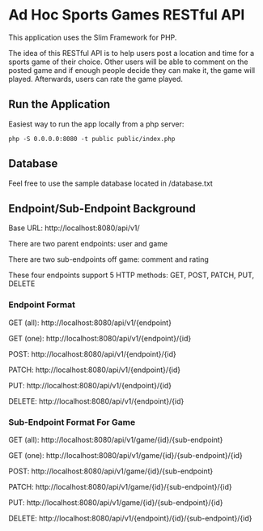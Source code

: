 # Ad Hoc Sports Games RESTful API

This application uses the Slim Framework for PHP.

The idea of this RESTful API is to help users post a location and time for a sports game of their choice.  Other users will be able to comment on the posted game and if enough people decide they can make it, the game will played.  Afterwards, users can rate the game played.

## Run the Application

Easiest way to run the app locally from a php server:

    php -S 0.0.0.0:8080 -t public public/index.php
    
## Database

Feel free to use the sample database located in /database.txt

## Endpoint/Sub-Endpoint Background

Base URL: http://localhost:8080/api/v1/

There are two parent endpoints: user and game

There are two sub-endpoints off game: comment and rating

These four endpoints support 5 HTTP methods: GET, POST, PATCH, PUT, DELETE

### Endpoint Format

GET (all): http://localhost:8080/api/v1/{endpoint}

GET (one): http://localhost:8080/api/v1/{endpoint}/{id}

POST: http://localhost:8080/api/v1/{endpoint}/{id}

PATCH: http://localhost:8080/api/v1/{endpoint}/{id}

PUT: http://localhost:8080/api/v1/{endpoint}/{id}

DELETE: http://localhost:8080/api/v1/{endpoint}/{id}

### Sub-Endpoint Format For Game

GET (all): http://localhost:8080/api/v1/game/{id}/{sub-endpoint}

GET (one): http://localhost:8080/api/v1/game/{id}/{sub-endpoint}/{id}

POST: http://localhost:8080/api/v1/game/{id}/{sub-endpoint}

PATCH: http://localhost:8080/api/v1/game/{id}/{sub-endpoint}/{id}

PUT: http://localhost:8080/api/v1/game/{id}/{sub-endpoint}/{id}

DELETE: http://localhost:8080/api/v1/{endpoint}/{id}/{sub-endpoint}/{id}
